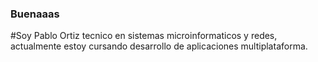 ### Buenaaas

#Soy Pablo Ortiz tecnico en sistemas microinformaticos y redes, actualmente estoy cursando desarrollo de aplicaciones multiplataforma.
